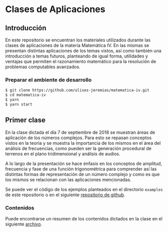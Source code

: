 # Clases de Aplicaciones

## Introducción

En este repositorio se encuentran los materiales utilizados durante las clases de aplicaciones de la materia Matemática IV. En las mismas se presentan distintas aplicaciones de los temas vistos, así como también una introducción a temas futuros, planteando de igual forma, utilidades y ventajas que permiten el razonamiento matemático para la resolución de problemas computables avanzados.

### Preparar el ambiente de desarrollo

```bash
$ git clone https://github.com/ulises-jeremias/matematica-iv.git
$ cd matematica-iv
$ yarn
$ yarn start
```

## Primer clase

En la clase dictada el día 7 de septiembre de 2018 se muestran áreas de aplicación de los números complejos. Para esto se repasan conceptos vistos en la teoría y se muestra la importancia de los mismos en el área del análisis de frecuencias, como pueden ser la generación procedural de terrenos en el plano tridimensional y análisis de audios.

A lo largo de la presentación se hace énfasis en los conceptos de amplitud, frecuencia y fase de una función trigonométrica para comprender así las distintas formas de representación de un número complejo y como es que los mismos se relacionan con las aplicaciones mencionadas.

Se puede ver el código de los ejemplos planteados en el directorio `examples` de este repositorio o en el siguiente [repositorio de github](https://github.com/ulises-jeremias/frequency-analysis-with-FFT).

### Contenidos

Puede encontrarse un resumen de los contenidos dictados en la clase en el siguiente [archivo](./docs/PRIMER_CLASE.md).

